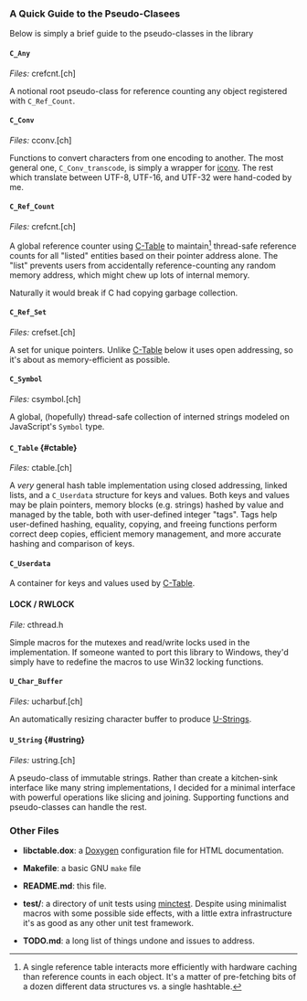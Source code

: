 ### A Quick Guide to the Pseudo-Clasees

Below is simply a brief guide to the pseudo-classes in the library

#### `C_Any`

*Files:* crefcnt.[ch]

A notional root pseudo-class for reference counting any object registered
with `C_Ref_Count`.


#### `C_Conv`

*Files:* cconv.[ch]

Functions to convert characters from one encoding to another.  The most general
one, `C_Conv_transcode`, is simply a wrapper for 
[iconv](https://www.gnu.org/software/libiconv/).  The rest which translate
between UTF-8, UTF-16, and UTF-32 were hand-coded by me.


#### `C_Ref_Count`

*Files:* crefcnt.[ch]

A global reference counter using [C-Table](#ctable) to maintain[^r] thread-safe 
reference counts for all "listed" entities based on their pointer address
alone.  The "list" prevents users from accidentally reference-counting any
random memory address, which might chew up lots of internal memory.

Naturally it would break if C had copying garbage collection.

[^r]: A single reference table interacts more efficiently with hardware caching
than reference counts in each object.  It's a matter of pre-fetching bits of
a dozen different data structures vs. a single hashtable.


#### `C_Ref_Set`

*Files:* crefset.[ch]

A set for unique pointers.  Unlike [C-Table](#ctable) below it uses open
addressing, so it's about as memory-efficient as possible.


#### `C_Symbol`

*Files:* csymbol.[ch]

A global, (hopefully) thread-safe collection of interned strings modeled
on JavaScript's `Symbol` type.


#### `C_Table` {#ctable}

*Files:* ctable.[ch]

A *very* general hash table implementation using closed addressing, linked
lists, and a `C_Userdata` structure for keys and values.  Both keys and
values may be plain pointers, memory blocks (e.g. strings) hashed by value
and managed by the table, both with user-defined integer "tags".  Tags help
user-defined hashing, equality, copying, and freeing functions perform
correct deep copies, efficient memory management, and more accurate hashing
and comparison of keys.


#### `C_Userdata`

A container for keys and values used by [C-Table](#ctable).


#### LOCK / RWLOCK

*File:* cthread.h

Simple macros for the mutexes and read/write locks used in the implementation.
If someone wanted to port this library to Windows, they'd simply have to
redefine the macros to use Win32 locking functions.


#### `U_Char_Buffer`

*Files:* ucharbuf.[ch]

An automatically resizing character buffer to produce [U-Strings](#ustring).


#### `U_String` {#ustring}

*Files:* ustring.[ch]

A pseudo-class of immutable strings.  Rather than create a kitchen-sink
interface like many string implementations, I decided for a minimal interface
with powerful operations like slicing and joining.  Supporting functions and
pseudo-classes can handle the rest.


### Other Files

- **libctable.dox**: a [Doxygen](https://www.doxygen.nl/) configuration file 
  for HTML documentation.

- **Makefile**: a basic GNU `make` file 

- **README.md**: this file.

- **test/**: a directory of unit tests using 
  [minctest](https://github.com/codeplea/minctest).
  Despite using minimalist macros with some possible side effects,
  with a little extra infrastructure it's as good as any other unit test
  framework.

- **TODO.md**: a long list of things undone and issues to address.

